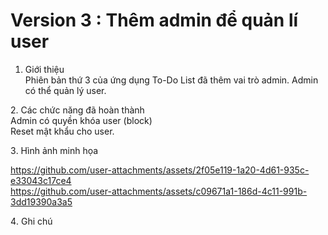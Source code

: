 # Version 3 : Thêm admin để quản lí user  

1. Giới thiệu  
Phiên bản thứ 3 của ứng dụng To-Do List đã thêm vai trò admin. Admin có thể quản lý user.  

2️. Các chức năng đã hoàn thành  
Admin có quyền khóa user (block)  
Reset mật khẩu cho user.  

3️. Hình ảnh minh họa  

https://github.com/user-attachments/assets/2f05e119-1a20-4d61-935c-e33043c17ce4  
https://github.com/user-attachments/assets/c09671a1-186d-4c11-991b-3dd19390a3a5  

4️. Ghi chú  
